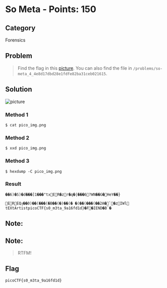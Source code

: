# So Meta - Points: 150
## Category
Forensics
## Problem 
> Find the flag in this [picture](https://github.com/s4lm0n-m4k1/picoCTF2019_writeup/blob/master/Forensics/So%20Meta/pico_img.png). You can also find the file in `/problems/so-meta_4_4e8d17dbd28e1fdfe82ba31ceb021615`.
## Solution
![picture](https://github.com/s4lm0n-m4k1/picoCTF2019_writeup/blob/master/Forensics/So%20Meta/pico_img.png)
### Method 1
```
$ cat pico_img.png
```
### Method 2
```
$ xxd pico_img.png
```
### Method 3
```
$ hexdump -C pico_img.png
```
### Result
```
��6)�S)�d���]1���"txER�zr�q�̣(���6?WN��G�HeY��}
                                                   EREQԓ��0)��(���(�B��(�)��(� �(��(���(��2A�`�zIWl tEXtArtistpicoCTF{s0_m3ta_9a16fd1d}�F�IEND�B`� 
```
## Note: 
## Note: 
> RTFM!
## Flag
```
picoCTF{s0_m3ta_9a16fd1d}
```

